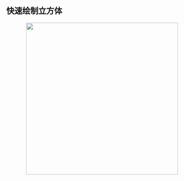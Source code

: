 ##  快速绘制立方体


<p align="center"><img src="https://cdn.jsdelivr.net/gh/zb9678/img9@main/im3/09.23:00:06:38.png" style="width:400px;"></p><br>